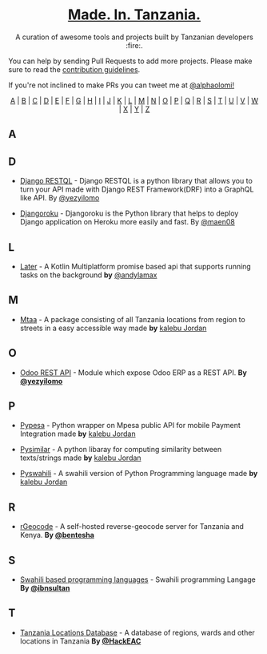 <h1 align="center">
  <a href="https://tanzania-developers-community.github.io/made-in-tanzania/">
    Made. In. Tanzania.
  </a>
</h1>
<p align="center">A curation of awesome tools and projects built by Tanzanian developers :fire:.

You can help by sending Pull Requests to add more projects. Please make sure to read the [contribution guidelines](https://github.com/Tanzania-Developers-Community/made-in-tanzania/blob/main/contributing.md).

If you're not inclined to make PRs you can tweet me at [@alphaolomi!](https://twitter.com/AlphaOlomi)
</p>

<p align="center">
  <a href="#A">A</a> | <a href="#B">B</a> | <a href="#C">C</a> | <a href="#D">D</a> | <a href="#E">E</a> | <a href="#F">F</a> | <a href="#G">G</a> | <a href="#H">H</a> | <a href="#I">I</a> | <a href="#J">J</a> | <a href="#K">K</a> | <a href="#L">L</a> | <a href="#M">M</a> | <a href="#N">N</a> | <a href="#O">O</a> | <a href="#P">P</a> | <a href="#Q">Q</a> | <a href="#R">R</a> | <a href="#S">S</a> | <a href="#T">T</a> | <a href="#U">U</a> | <a href="#V">V</a> | <a href="#W">W</a> | <a href="#X">X</a> | <a href="#Y">Y</a> | <a href="#Z">Z</a>
</p>

## <a name="A"> </a>A

<!-- 
## <a name="B"> </a>B 
- [Project Name](https://github.com/username/projectname) - Some description. **By [@username](https://twitter.com/username)**

-->

## <a name="D"> </a>D
- [Django RESTQL](https://github.com/yezyilomo/django-restql) - Django RESTQL is a python library that allows you to turn your API made with Django REST Framework(DRF) into a GraphQL like API. By [@yezyilomo](https://twitter.com/yezyilomo)

- [Djangoroku](https://github.com/maen08/djangoroku) - Djangoroku is the Python library that helps to deploy Django application on Heroku more easily and fast. By [@maen08](https://twitter.com/maentechie)

## <a name="L"></a>L
- [Later](https://github.com/aSoft-Ltd/later) -  A Kotlin Multiplatform promise based api that supports running tasks on the background **by** [@andylamax](https://github.com/andylamax)

## <a name="M"></a>M
- [Mtaa](https://github.com/Kalebu/mtaa) -  A package consisting of all Tanzania locations from region to streets in a easy accessible way made **by** [kalebu Jordan](https://github.com/Kalebu)

## <a name="O"></a>O
- [Odoo REST API](https://github.com/yezyilomo/odoo-rest-api) -  Module which expose Odoo ERP as a REST API. **By [@yezyilomo](https://github.com/yezyilomo)**

## <a name="P"></a>P
- [Pypesa](https://github.com/Kalebu/pypesa) - Python wrapper on Mpesa public API for mobile Payment Integration made **by** [kalebu Jordan](https://github.com/Kalebu)

- [Pysimilar](https://github.com/Kalebu/pysimilar) - A python libaray for computing similarity between texts/strings made **by** [kalebu Jordan](https://github.com/Kalebu)

- [Pyswahili](https://github.com/Kalebu/pyswahili) - A swahili version of Python Programming language made **by** [kalebu Jordan](https://github.com/Kalebu)

## <a name="R"> </a>R 
- [rGeocode](https://github.com/bentesha/rgeocode) - A self-hosted reverse-geocode server for Tanzania and Kenya. **By [@bentesha](https://github.com/bentesha)**


## <a name="S"> </a>S
- [Swahili based programming languages](https://github.com/ibnsultan/swahili-programming-language) -  Swahili programming Langage **By [@ibnsultan](https://github.com/ibnsultan)**


## <a name="T"> </a>T
- [Tanzania Locations Database](https://github.com/HackEAC/tanzania-locations-db) -  A database of regions, wards and other locations in Tanzania  **By [@HackEAC](https://github.com/HackEAC)**

